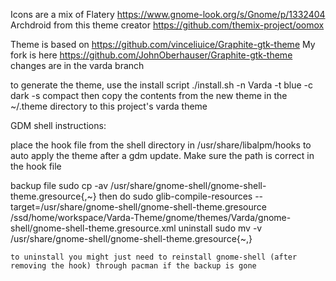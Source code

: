 Icons are a mix of
Flatery
https://www.gnome-look.org/s/Gnome/p/1332404
Archdroid from this theme creator
https://github.com/themix-project/oomox


Theme is based on
https://github.com/vinceliuice/Graphite-gtk-theme
My fork is here
https://github.com/JohnOberhauser/Graphite-gtk-theme
changes are in the varda branch


to generate the theme, use the install script
    ./install.sh -n Varda -t blue -c dark -s compact
then copy the contents from the new theme in the ~/.theme directory to this project's varda theme



GDM shell instructions:

place the hook file from the shell directory in
/usr/share/libalpm/hooks
to auto apply the theme after a gdm update.  Make sure the path is correct in the hook file


backup file
    sudo cp -av /usr/share/gnome-shell/gnome-shell-theme.gresource{,~}
then do
    sudo glib-compile-resources --target=/usr/share/gnome-shell/gnome-shell-theme.gresource /ssd/home/workspace/Varda-Theme/gnome/themes/Varda/gnome-shell/gnome-shell-theme.gresource.xml
uninstall
    sudo mv -v /usr/share/gnome-shell/gnome-shell-theme.gresource{~,}

    to uninstall you might just need to reinstall gnome-shell (after removing the hook) through pacman if the backup is gone


